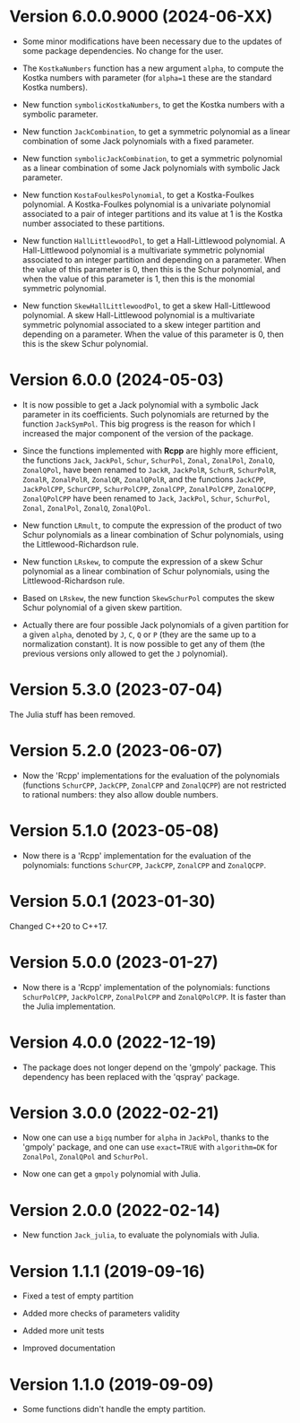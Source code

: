 # Version 6.0.0.9000 (2024-06-XX)

- Some minor modifications have been necessary due to the updates of some 
package dependencies. No change for the user.

- The `KostkaNumbers` function has a new argument `alpha`, to compute the 
Kostka numbers with parameter (for `alpha=1` these are the standard Kostka 
numbers).

- New function `symbolicKostkaNumbers`, to get the Kostka numbers with a 
symbolic parameter.

- New function `JackCombination`, to get a symmetric polynomial as a linear 
combination of some Jack polynomials with a fixed parameter.

- New function `symbolicJackCombination`, to get a symmetric polynomial as a 
linear combination of some Jack polynomials with symbolic Jack parameter.

- New function `KostaFoulkesPolynomial`, to get a Kostka-Foulkes polynomial. 
A Kostka-Foulkes polynomial is a univariate polynomial associated to a pair of
integer partitions and its value at 1 is the Kostka number associated to these 
partitions.

- New function `HallLittlewoodPol`, to get a Hall-Littlewood polynomial. A 
Hall-Littlewood polynomial is a multivariate symmetric polynomial associated 
to an integer partition and depending on a parameter. When the value of this 
parameter is 0, then this is the Schur polynomial, and when the value of this 
parameter is 1, then this is the monomial symmetric polynomial.

- New function `SkewHallLittlewoodPol`, to get a skew Hall-Littlewood 
polynomial. A skew Hall-Littlewood polynomial is a multivariate symmetric 
polynomial associated to a skew integer partition and depending on a parameter. 
When the value of this parameter is 0, then this is the skew Schur polynomial.



# Version 6.0.0 (2024-05-03)

- It is now possible to get a Jack polynomial with a symbolic Jack parameter 
in its coefficients. Such polynomials are returned by the function `JackSymPol`. 
This big progress is the reason for which I increased the major component of 
the version of the package.

- Since the functions implemented with **Rcpp** are highly more efficient, 
the functions `Jack`, `JackPol`, `Schur`, `SchurPol`, `Zonal`, `ZonalPol`, 
`ZonalQ`, `ZonalQPol`, have been renamed to `JackR`, `JackPolR`, `SchurR`,
`SchurPolR`, `ZonalR`, `ZonalPolR`, `ZonalQR`, `ZonalQPolR`, and the functions 
`JackCPP`, `JackPolCPP`, `SchurCPP`, `SchurPolCPP`, `ZonalCPP`, `ZonalPolCPP`, 
`ZonalQCPP`, `ZonalQPolCPP` have been renamed to `Jack`, `JackPol`, `Schur`,
`SchurPol`, `Zonal`, `ZonalPol`, `ZonalQ`, `ZonalQPol`.

- New function `LRmult`, to compute the expression of the product of two Schur 
polynomials as a linear combination of Schur polynomials, using the 
Littlewood-Richardson rule.

- New function `LRskew`, to compute the expression of a skew Schur 
polynomial as a linear combination of Schur polynomials, using the 
Littlewood-Richardson rule.

- Based on `LRskew`, the new function `SkewSchurPol` computes the skew Schur 
polynomial of a given skew partition.

- Actually there are four possible Jack polynomials of a given partition for a
given `alpha`, denoted by `J`, `C`, `Q` or `P` (they are the same up to a 
normalization constant). It is now possible to get any of them (the previous
versions only allowed to get the `J` polynomial).


# Version 5.3.0 (2023-07-04)

The Julia stuff has been removed.


# Version 5.2.0 (2023-06-07)

- Now the 'Rcpp' implementations for the evaluation of the polynomials  
(functions `SchurCPP`, `JackCPP`, `ZonalCPP` and `ZonalQCPP`) are not 
restricted to rational numbers: they also allow double numbers.


# Version 5.1.0 (2023-05-08)

- Now there is a 'Rcpp' implementation for the evaluation of the polynomials: 
functions `SchurCPP`, `JackCPP`, `ZonalCPP` and `ZonalQCPP`.


# Version 5.0.1 (2023-01-30)

Changed C++20 to C++17.


# Version 5.0.0 (2023-01-27)

- Now there is a 'Rcpp' implementation of the polynomials: functions 
`SchurPolCPP`, `JackPolCPP`, `ZonalPolCPP` and `ZonalQPolCPP`. It is faster 
than the Julia implementation.


# Version 4.0.0 (2022-12-19)

- The package does not longer depend on the 'gmpoly' package. This dependency 
has been replaced with the 'qspray' package.


# Version 3.0.0 (2022-02-21)

- Now one can use a `bigq` number for `alpha` in `JackPol`, thanks to the 
'gmpoly' package, and one can use `exact=TRUE` with `algorithm=DK` for 
`ZonalPol`, `ZonalQPol` and `SchurPol`.

- Now one can get a `gmpoly` polynomial with Julia. 


# Version 2.0.0 (2022-02-14)

- New function `Jack_julia`, to evaluate the polynomials with Julia.


# Version 1.1.1 (2019-09-16)

- Fixed a test of empty partition

- Added more checks of parameters validity

- Added more unit tests

- Improved documentation


# Version 1.1.0 (2019-09-09)

- Some functions didn't handle the empty partition.


